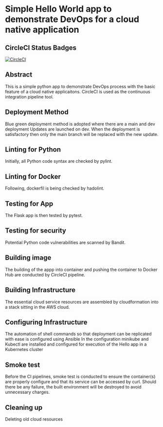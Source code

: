 # Simple Hello World app to demonstrate DevOps for a cloud native application

## CircleCI Status Badges
[![CircleCI](https://circleci.com/gh/jiewwantan/Cloud_DevOps/tree/main.svg?style=svg)](https://circleci.com/gh/jiewwantan/Cloud_DevOps/tree/main)

## Abstract
This is a simple python app to demonstrate DevOps process with the basic feature of a cloud native applicaitons.
CircleCI is used as the continuous integration pipeline tool.

## Deployment Method
Blue green deployment method is adopted where there are a main and dev deployment 
Updates are launched on dev. When the deployment is satisfactory then only the main branch will be replaced with the new update. 


## Linting for Python
Initially, all Python code syntax are checked by pylint.

## Linting for Docker
Following, dockerfil is being checked by hadolint.

## Testing for App
The Flask app is then tested by pytest.

## Testing for security
Potential Python code vulnerabilities are scanned by Bandit.

## Building image
The building of the appp into container and pushing the container to Docker Hub are conducted by CircleCI pipeline.

## Building Infrastructure
The essential cloud service resources are assembled by cloudformation into a stack sitting in the AWS cloud.

## Configuring Infrastructure
The automation of shell commands so that deployment can be replicated with ease is configured using Ansible 
In the configuration minikube and Kubectl are installed and configured for execution of the Hello app in a Kubernetes cluster

## Smoke test
Before the CI pipelines, smoke test is conducted to ensure the container(s) are properly configure and that its service can be accessed by curl.
Should there be any failure, the built environment will be destroyed to avoid unnecessary charges. 

## Cleaning up
Deleting old cloud resources
